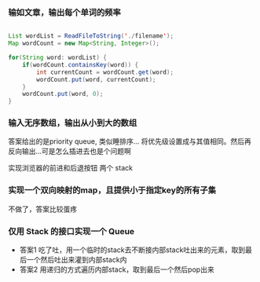 ### 输如文章，输出每个单词的频率

```java

List wordList = ReadFileToString('./filename');
Map wordCount = new Map<String, Integer>();

for(String word: wordList) {
    if(wordCount.containsKey(word)) {
        int currentCount = wordCount.get(word);
        wordCount.put(word, currentCount);
    }
    wordCount.put(word, 0);
}

```

### 输入无序数组，输出从小到大的数组

答案给出的是priority queue, 类似睡排序... 将优先级设置成与其值相同。然后再反向输出...可是怎么插进去也是个问题啊

实现浏览器的前进和后退按钮
两个 stack

### 实现一个双向映射的map，且提供小于指定key的所有子集

不做了，答案比较蛋疼

### 仅用 Stack 的接口实现一个 Queue

- 答案1 吃了吐，用一个临时的stack去不断接内部stack吐出来的元素，取到最后一个然后吐出来灌到内部stack内
- 答案2 用递归的方式遍历内部stack，取到最后一个然后pop出来